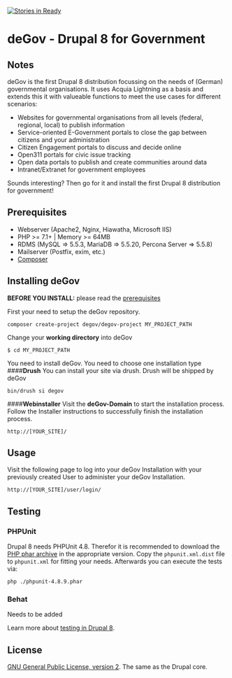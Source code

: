 [![Stories in Ready](https://badge.waffle.io/deGov/deGov.png?label=ready&title=Ready)](https://waffle.io/deGov/deGov)

# deGov - Drupal 8 for Government


## Notes

deGov is the first Drupal 8 distribution focussing on the needs of (German) governmental organisations. It uses Acquia Lightning as a basis and extends this it with valueable functions to meet the use cases for different scenarios:

- Websites for governmental organisations from all levels (federal, regional, local) to publish information
- Service-oriented E-Government portals to close the gap between citizens and your administration
- Citizen Engagement portals to discuss and decide online
- Open311 portals for civic issue tracking
- Open data portals to publish and create communities around data
- Intranet/Extranet for government employees

Sounds interesting? Then go for it and install the first Drupal 8 distribution for government!

## Prerequisites

- Webserver (Apache2, Nginx, Hiawatha, Microsoft IIS)
- PHP >= 7.1+ | Memory >= 64MB
- RDMS (MySQL => 5.5.3, MariaDB => 5.5.20, Percona Server => 5.5.8)
- Mailserver (Postfix, exim, etc.)
- [Composer](https://getcomposer.org/download/ "https://getcomposer.org/download/")

## Installing deGov

**BEFORE YOU INSTALL:** please read the [prerequisites](#prerequisites)

First your need to setup the deGov repository.

```
composer create-project degov/degov-project MY_PROJECT_PATH
```

Change your **working directory** into deGov
```
$ cd MY_PROJECT_PATH
```

You need to install deGov. You need to choose one installation type
####**Drush**
You can install your site via drush. Drush will be shipped by deGov
```
bin/drush si degov
```
####**Webinstaller**
Visit the **deGov-Domain** to start the installation process.
Follow the Installer instructions to successfully finish the installation process.
```
http://[YOUR_SITE]/
```

## Usage
Visit the following page to log into your deGov Installation with your previously created User to administer your deGov Installation.
```
http://[YOUR_SITE]/user/login/
```

## Testing

### PHPUnit
Drupal 8 needs PHPUnit 4.8. Therefor it is recommended to download the [PHP phar archive](https://phar.phpunit.de/) in the
appropriate version. Copy the `phpunit.xml.dist` file to `phpunit.xml` for fitting your needs. Afterwards you can execute the
tests via:
```
php ./phpunit-4.8.9.phar
```

### Behat
Needs to be added

Learn more about [testing in Drupal 8](https://www.drupal.org/docs/8/testing).

## License
[GNU General Public License, version 2](https://www.gnu.org/licenses/old-licenses/gpl-2.0.en.html "visit GPLv2 website"). The same as the Drupal core.

